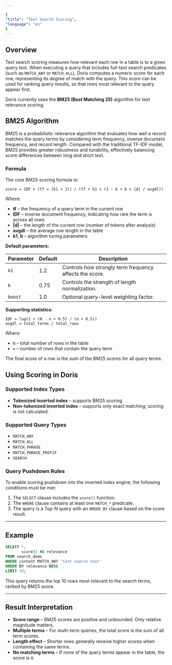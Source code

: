```yaml
---

{
"title": "Text Search Scoring",
"language": "en"
}
---
```


## Overview

Text search scoring measures how relevant each row in a table is to a given query text.
When executing a query that includes full-text search predicates (such as `MATCH_ANY` or `MATCH_ALL`), Doris computes a numeric score for each row, representing its degree of match with the query.
This score can be used for ranking query results, so that rows most relevant to the query appear first.

Doris currently uses the **BM25 (Best Matching 25)** algorithm for text relevance scoring.

## BM25 Algorithm

BM25 is a probabilistic relevance algorithm that evaluates how well a record matches the query terms by considering term frequency, inverse document frequency, and record length.
Compared with the traditional TF-IDF model, BM25 provides greater robustness and tunability, effectively balancing score differences between long and short text.

### Formula

The core BM25 scoring formula is:

```
score = IDF × (tf × (k1 + 1)) / (tf + k1 × (1 - b + b × |d| / avgdl))
```

Where:

* **tf** – the frequency of a query term in the current row
* **IDF** – inverse document frequency, indicating how rare the term is across all rows
* **|d|** – the length of the current row (number of tokens after analysis)
* **avgdl** – the average row length in the table
* **k1**, **b** – algorithm tuning parameters

**Default parameters:**

| Parameter | Default | Description                                             |
| --------- | ------- | ------------------------------------------------------- |
| `k1`      | 1.2     | Controls how strongly term frequency affects the score. |
| `b`       | 0.75    | Controls the strength of length normalization.          |
| `boost`   | 1.0     | Optional query-level weighting factor.                  |

**Supporting statistics:**

```
IDF = log(1 + (N - n + 0.5) / (n + 0.5))
avgdl = total_terms / total_rows
```

Where:

* `N` – total number of rows in the table
* `n` – number of rows that contain the query term

The final score of a row is the sum of the BM25 scores for all query terms.


## Using Scoring in Doris

### Supported Index Types

* **Tokenized inverted index** – supports BM25 scoring.
* **Non-tokenized inverted index** – supports only exact matching; scoring is not calculated.

### Supported Query Types

* `MATCH_ANY`
* `MATCH_ALL`
* `MATCH_PHRASE`
* `MATCH_PHRASE_PREFIX`
* `SEARCH`

### Query Pushdown Rules

To enable scoring pushdown into the inverted index engine, the following conditions must be met:

1. The `SELECT` clause includes the `score()` function.
2. The `WHERE` clause contains at least one `MATCH_*` predicate.
3. The query is a Top-N query with an `ORDER BY` clause based on the score result.

---

## Example

```sql
SELECT *,
       score() AS relevance
FROM search_demo
WHERE content MATCH_ANY 'text search test'
ORDER BY relevance DESC
LIMIT 10;
```

This query returns the top 10 rows most relevant to the search terms, ranked by BM25 score.

---

## Result Interpretation

* **Score range** – BM25 scores are positive and unbounded. Only relative magnitude matters.
* **Multiple terms** – For multi-term queries, the total score is the sum of all term scores.
* **Length effect** – Shorter rows generally receive higher scores when containing the same terms.
* **No matching terms** – If none of the query terms appear in the table, the score is `0`.

